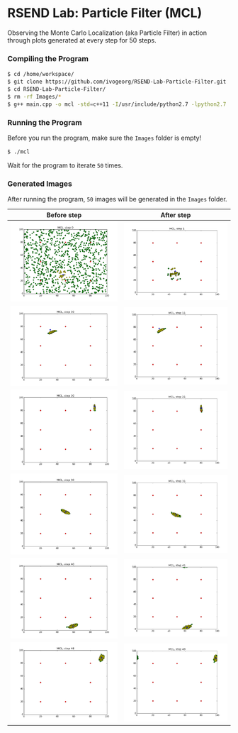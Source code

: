 # RSEND Lab: Particle Filter (MCL)

Observing the Monte Carlo Localization (aka Particle Filter) in action through plots generated at every step for 50 steps. 

### Compiling the Program
```sh
$ cd /home/workspace/
$ git clone https://github.com/ivogeorg/RSEND-Lab-Particle-Filter.git
$ cd RSEND-Lab-Particle-Filter/
$ rm -rf Images/*
$ g++ main.cpp -o mcl -std=c++11 -I/usr/include/python2.7 -lpython2.7
```

### Running the Program
Before you run the program, make sure the `Images` folder is empty!
```sh
$ ./mcl
```
Wait for the program to iterate `50` times.

### Generated Images
After running the program, `50` images will be generated in the `Images` folder.

| Before step | After step |
| --- | --- |
| ![alt text](Images/Step0.png) | ![alt text](Images/Step1.png) |
| ![alt text](Images/Step10.png) | ![alt text](Images/Step11.png) |
| ![alt text](Images/Step20.png) | ![alt text](Images/Step21.png) |
| ![alt text](Images/Step30.png) | ![alt text](Images/Step31.png) |
| ![alt text](Images/Step40.png) | ![alt text](Images/Step41.png) |
| ![alt text](Images/Step48.png) | ![alt text](Images/Step49.png) |

